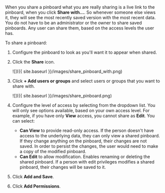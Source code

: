 When you share a pinboard what you are really sharing is a live link to the pinboard, when you click **Share with...**. So whenever someone else views it, they will see the most recently saved version with the most recent data. You do not have to be an administrator or the owner to share saved pinboards. Any user can share them, based on the access levels the user has.

To share a pinboard:

1. Configure the pinboard to look as you'll want it to appear when shared.
2. Click the **Share** icon.

    ![]({{ site.baseurl }}/images/share_pinboard_with.png)

3. Click **+ Add users or groups** and select users or groups that you want to share with.

    ![]({{ site.baseurl }}/images/share_pinboard.png)

4. Configure the level of access by selecting from the dropdown list. You will only see options available, based on your own access level. For example, if you have only **View** access, you cannot share as **Edit**. You can select:
    -   **Can View** to provide read-only access. If the person doesn't have access to the underlying data, they can only view a shared pinboard. If they change anything on the pinboard, their changes are not saved. In order to persist the changes, the user would need to make a copy of the modified pinboard.
    -   **Can Edit** to allow modification. Enables renaming or deleting the shared pinboard. If a person with edit privileges modifies a shared pinboard, their changes will be saved to it.
5. Click **Add and Save**.
6. Click **Add Permissions**.
